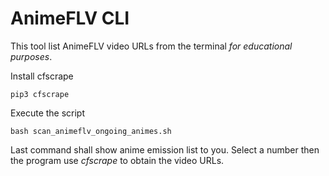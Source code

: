 # AnimeFLV CLI

This tool list AnimeFLV video URLs from the terminal _for educational purposes_.

Install cfscrape

    pip3 cfscrape

Execute the script

    bash scan_animeflv_ongoing_animes.sh

Last command shall show anime emission list to you.
Select a number then the program use _cfscrape_ to obtain
the video URLs.
